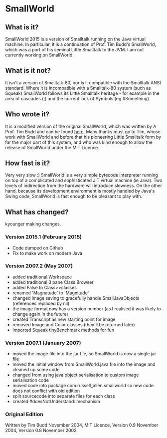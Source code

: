 # SmallWorld

## What is it? 

SmallWorld 2015 is a version of Smalltalk running on the Java virtual machine. 
In particular, it is a continuation of Prof. Tim Budd's SmallWorld, which was a port of his seminal Little Smalltalk to the JVM. 
I am not currently working on SmallWorld. 

## What is it not? 

It isn't a version of Smalltalk-80, nor is it compatible with the Smalltalk ANSI standard. Where it is incompatible with a Smalltalk-80 system (such as Squeak) SmallWorld follows its Little Smalltalk heritage - for example in the area of cascades (;) and the current lack of Symbols (eg #Something). 

## Who wrote it? 

It is a modified version of the original SmallWorld, which was written by A Prof. Tim Budd and can be found [here](http://web.engr.oregonstate.edu/~budd/SmallWorld/ReadMe.html). 
Many thanks must go to Tim, whose work with SmallWorld and before that his pioneering Little Smalltalk form by far the major part of this system, and who was kind enough to allow the release of SmallWorld under the MIT Licence. 

## How fast is it? 

Very very slow :) SmallWorld is a very simple bytecode interpreter running on top of a complicated and sophisticated JIT virtual machine (ie Java). Two levels of indirection from the hardware will introduce slowness. On the other hand, because its development environment is mostly handled by Java's Swing code, SmallWorld is fast enough to be pleasant to play with. 

## What has changed?

kyounger making changes.

### Version 2015.1 (February 2015)

* Code dumped on Github
* Fix to make work on modern Java

### Version 2007.2 (May 2007) 

*  added traditional Workspace 
*  added traditional 3 pane Class Browser 
*  added False to Class>>classes 
*  renamed 'Magnatude' to 'Magnitude' 
*  changed image saving to gracefully handle SmallJavaObjects (references replaced by nil) 
*  the image format now has a version number (as I realised it was likely to change again in the future) 
*  created Transcript as new starting point for image 
*  removed Image and Color classes (they'll be returned later) 
*  imported Squeak tinyBenchmark methods for fun 

### Version 2007.1 (January 2007) 

*  moved the image file into the jar file, so SmallWorld is now a single jar file 
*  moved the initial window from SmallWorld.java file into the image and cleaned up some code 
*  changed from using java object serialisation to custom image serialisation code 
*  moved code into package com.russell_allen.smallworld so new code does not conflict with old edition 
*  split sourcecode into separate files for each class 
*  created #doesNotUnderstand: mechanism 

### Original Edition 

Written by Tim Budd November 2004,  MIT Licence, Version 0.9 November 2004,  Version 0.8 November 2002
